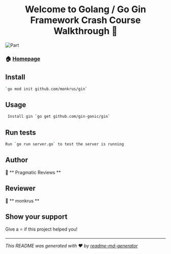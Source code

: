 <h1 align="center">Welcome to Golang / Go Gin Framework Crash Course   Walkthrough 👋</h1>
<p>
  <img alt="Part" src="https://img.shields.io/badge/version-01-blue.svg?cacheSeconds=2592000" />
</p>

### 🏠 [Homepage](https://www.youtube.com/watch?v=Ypwv1mFZ5vU&t=21s)

## Install
```sh
`go mod init github.com/monkrus/gin`
```

## Usage
```sh
 Install gin `go get github.com/gin-gonic/gin`
```

## Run tests
```sh
Run `go run server.go` to test the server is running
```

## Author
👤 ** Pragmatic Reviews **


## Reviewer
👤 ** monkrus **


## Show your support
Give a ⭐️ if this project helped you!

***
_This README was generated with ❤️ by [readme-md-generator](https://github.com/kefranabg/readme-md-generator)_
